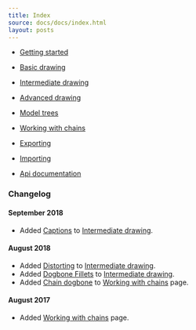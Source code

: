 ```yaml
---
title: Index
source: docs/docs/index.html
layout: posts
---
```


* [Getting started](getting-started/index.md#content)
* [Basic drawing](basic-drawing/index.md#content)
* [Intermediate drawing](intermediate-drawing/index.md#content)
* [Advanced drawing](advanced-drawing/index.md#content)
* [Model trees](model-trees/index.md#content)
* [Working with chains](working-with-chains/index.md#content)
* [Exporting](exporting/index.md#content)
* [Importing](importing/index.md#content)

* [Api documentation](api/index.md#content)

### Changelog

#### September 2018

* Added [Captions](intermediate-drawing/index.md#Captions) to [Intermediate drawing](intermediate-drawing/index.md#content).

#### August 2018

* Added [Distorting](intermediate-drawing/index.md#Distorting) to [Intermediate drawing](intermediate-drawing/index.md#content).
* Added [Dogbone Fillets](intermediate-drawing/index.md#Dogbone%20Fillets) to [Intermediate drawing](intermediate-drawing/index.md#content).
* Added [Chain dogbone](working-with-chains/index.md#Chain%20dogbone) to [Working with chains](working-with-chains/index.md#content) page.

#### August 2017

* Added [Working with chains](working-with-chains/index.md#content) page.
